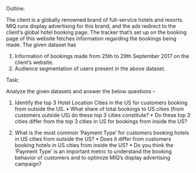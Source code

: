 Outline:

The client is a globally renowned brand of full-service hotels and resorts. MIQ runs display advertising for this brand, and the ads redirect to the client’s global hotel booking page. The tracker that’s set up on the booking page of this website fetches information regarding the bookings being made. The given dataset has 
1.	Information of bookings made from 25th to 29th September 2017 on the client’s website.
2.	Audience segmentation of users present in the above dataset.

Task:

Analyze the given datasets and answer the below questions – 
1.	Identify the top 3 Hotel Location Cities in the US for customers booking from outside the US. 
•	What share of total bookings to US cities (from customers outside US) do these top 3 cities constitute?
•	Do these top 3 cities differ from the top 3 cities in US for bookings from inside the US?

2.	What is the most common ‘Payment Type’ for customers booking hotels in US cities from outside the US?
•	Does it differ from customers booking hotels in US cities from inside the US?
•	Do you think the ‘Payment Type’ is an important metric to understand the booking behavior of customers and to optimize MIQ’s display advertising campaign?
